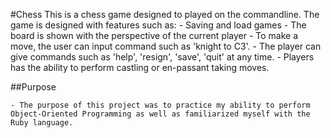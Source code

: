 #Chess
	This is a chess game designed to played on the commandline. The game is designed with features such as:
		- Saving and load games
		- The board is shown with the perspective of the current player
		- To make a move, the user can input command such as 'knight to C3'.
		- The player can give commands such as 'help', 'resign', 'save', 'quit' at any time.
		- Players has the ability to perform castling or en-passant taking moves.

##Purpose

	- The purpose of this project was to practice my ability to perform Object-Oriented Programming as well as familiarized myself with the Ruby language. 